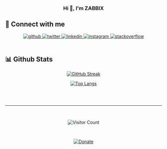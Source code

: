   

<br/>




<div align="center">

<h3>Hi 🐧, I'm ZABBIX </h3>

</div>

## 📡 Connect with me  
<div align="center">
<a href="https://github.com/zabbix-byte" target="_blank">
<img src=https://img.shields.io/badge/github-%2324292e.svg?&style=for-the-badge&logo=github&logoColor=white alt=github style="margin-bottom: 5px;" />
</a>
<a href="https://twitter.com/ztrunk_z" target="_blank">
<img src=https://img.shields.io/badge/twitter-%2300acee.svg?&style=for-the-badge&logo=twitter&logoColor=white alt=twitter style="margin-bottom: 5px;" />
</a>
<a href="https://linkedin.com/in/zabbix-byte" target="_blank">
<img src=https://img.shields.io/badge/linkedin-%231E77B5.svg?&style=for-the-badge&logo=linkedin&logoColor=white alt=linkedin style="margin-bottom: 5px;" />
</a>
<a href="https://instagram.com/zabbix_ztrunk" target="_blank">
<img src=https://img.shields.io/badge/instagram-%23000000.svg?&style=for-the-badge&logo=instagram&logoColor=white alt=instagram style="margin-bottom: 5px;" />
</a>
<a href="https://es.stackoverflow.com/users/261079" target="_blank">
<img src=https://img.shields.io/badge/stackoverflow-%23F28032.svg?&style=for-the-badge&logo=stackoverflow&logoColor=white alt=stackoverflow style="margin-bottom: 5px;" />
</a>  
</div>  
  

<br/>  


## 📊 Github Stats  
<div align="center">
  
[![GitHub Streak](http://github-readme-streak-stats.herokuapp.com?user=zabbix-byte&theme=dark&background=000000)](https://git.io/streak-stats)

[![Top Langs](https://github-readme-stats.vercel.app/api/top-langs/?username=zabbix-byte&layout=compact&theme=vision-friendly-dark)](https://github.com/anuraghazra/github-readme-stats)


</div>  

<br/>  

  

<br/>  

----



<br/>  

<div align="center">

![Visitor Count](https://profile-counter.glitch.me/zabbix-byte/count.svg)

</div>  
  

<br/>  

<div align="center">
  
[![Donate](https://img.shields.io/badge/PayPal-00457C?style=for-the-badge&logo=paypal&logoColor=white
)](https://www.paypal.com/donate/?hosted_button_id=5MTHH82ABTJDA)
  
<br />
